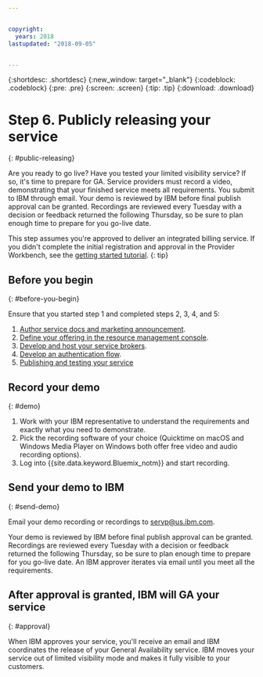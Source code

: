 ```yaml
---


copyright:
  years: 2018
lastupdated: "2018-09-05"


---
```


{:shortdesc: .shortdesc}
{:new_window: target="_blank"}
{:codeblock: .codeblock}
{:pre: .pre}
{:screen: .screen}
{:tip: .tip}
{:download: .download}

# Step 6. Publicly releasing your service
{: #public-releasing}

Are you ready to go live? Have you tested your limited visibility service? If so, it's time to prepare for GA. Service providers must record a video, demonstrating that your finished service meets all requirements. You submit to IBM through email. Your demo is reviewed by IBM before final publish approval can be granted. Recordings are reviewed every Tuesday with a decision or feedback returned the following Thursday, so be sure to plan enough time to prepare for you go-live date.

This step assumes you're approved to deliver an integrated billing service. If you didn't complete the initial registration and approval in the Provider Workbench, see the [getting started tutorial](/docs/third-party/index.html).
{: tip}

## Before you begin
{: #before-you-begin}

Ensure that you started step 1 and completed steps 2, 3, 4, and 5:
1. [Author service docs and marketing announcement](/docs/third-party/cis1-docs-marketing.html).
2. [Define your offering in the resource management console](/docs/third-party/cis2-rmc-define.html).
3. [Develop and host your service brokers](/docs/third-party/cis3-broker.html).
3. [Develop an authentication flow](/docs/third-party/cis5-iam.html).
3. [Publishing and testing your service](/docs/third-party/cis4-rmc-publish.html)


## Record your demo
{: #demo}

1. Work with your IBM representative to understand the requirements and exactly what you need to demonstrate.
1. Pick the recording software of your choice (Quicktime on macOS and Windows Media Player on Windows both offer free video and audio recording options).
2. Log into {{site.data.keyword.Bluemix_notm}} and start recording.

## Send your demo to IBM
{: #send-demo}

Email your demo recording or recordings to servp@us.ibm.com.

Your demo is reviewed by IBM before final publish approval can be granted. Recordings are reviewed every Tuesday with a decision or feedback returned the following Thursday, so be sure to plan enough time to prepare for you go-live date. An IBM approver iterates via email until you meet all the requirements.

## After approval is granted, IBM will GA your service
{: #approval}

When IBM approves your service, you'll receive an email and IBM coordinates the release of your General Availability service. IBM moves your service out of limited visibility mode and makes it fully visible to your customers.

